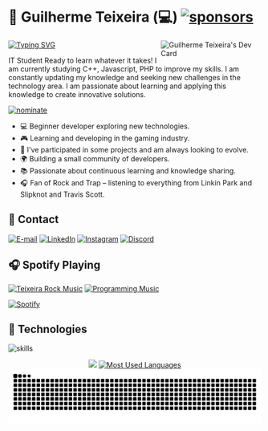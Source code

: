 # 👋 Guilherme Teixeira (💻) [![sponsors](https://img.shields.io/badge/Sponsor-%E2%9D%A4-%23db61a2.svg?&logo=github&logoColor=white&labelColor=181717&style=flat-square)](https://github.com/NightFall-Gaming)

<a href="https://app.daily.dev/guilhermeteixeira01">
    <img src="https://api.daily.dev/devcards/v2/h8lHIdrV6TnDW6TBtrCap.png?type=default&r=y1g" style="min-width: 200px; max-width: 250px; width: 30%" alt="Guilherme Teixeira's Dev Card" align="right"/>
</a>

[![Typing SVG](https://readme-typing-svg.demolab.com?font=Roboto&size=32&pause=1000&color=F7EF00&center=true&vCenter=true&width=200&height=48&lines=Full+Stack;Software+Dev)](https://git.io/typing-svg)

IT Student Ready to learn whatever it takes! I am currently studying C++, Javascript, PHP to improve my skills. I am constantly updating my knowledge and seeking new challenges in the technology area. I am passionate about learning and applying this knowledge to create innovative solutions.

[![nominate](https://img.shields.io/badge/Star-Nominate%20@guilhermeteixeira01-ffdd00.svg?logo=github&labelColor=181717&longCache=true&style=for-the-badge)](https://stars.github.com/nominate)

- 💻 Beginner developer exploring new technologies.
- 🎮 Learning and developing in the gaming industry.
- 🚀 I've participated in some projects and am always looking to evolve.
- 🌍 Building a small community of developers.
- 📚 Passionate about continuous learning and knowledge sharing.
- 🎧 Fan of Rock and Trap – listening to everything from Linkin Park and Slipknot and Travis Scott.

## 📲 Contact

[![E-mail](https://img.shields.io/badge/-Email-ffdd00?style=for-the-badge&logo=Gmail&logoColor=000000&color:FFF)](mailto:guilherme.teixeira00@outlook.com)
[![LinkedIn](https://img.shields.io/badge/-LinkedIn-ffdd00?style=for-the-badge&logo=linkedin&logoColor=000000&color:FFF)](https://www.linkedin.com/in/guilherme-teixeira-86499732a/)
[![Instagram](https://img.shields.io/badge/-Instagram-ffdd00?style=for-the-badge&logo=instagram&logoColor=000000&color:FFF)](https://www.instagram.com/teixeira_tatto_/)
[![Discord](https://img.shields.io/badge/-discord-ffdd00?style=for-the-badge&logo=discord&logoColor=000000&color:FFF)](https://discord.gg/sZnuksgens)

## 🎧 Spotify Playing

[![Teixeira Rock Music](https://img.shields.io/badge/Teixeira%20Rock%20Music-%231DB954.svg?&style=flat-square&logo=spotify&logoColor=white)](https://open.spotify.com/intl-pt/artist/05fG473iIaoy82BF1aGhL8) [![Programming Music](https://img.shields.io/badge/Programming%20Music-%231DB954.svg?&style=flat-square&logo=spotify&logoColor=white)](https://open.spotify.com/intl-pt/artist/0Y5tJX1MQlPlqiwlOH1tJY)

[![Spotify](https://spotify-github-profile.kittinanx.com/api/view.svg?uid=31alvuw6hdcl4cf65mroprno6ajy&redirect=true][https://spotify-github-profile.kittinanx.com/api/view.svg?uid=31alvuw6hdcl4cf65mroprno6ajy&cover_image=true&theme=novatorem&show_offline=true&background_color=000000&interchange=true&bar_color=ffd700&bar_color_cover=false)](https://open.spotify.com/user/31alvuw6hdcl4cf65mroprno6ajy)

## 🔧 Technologies

![skills](https://skillicons.dev/icons?i=html,css,js,php,git,cpp,discord,github,lua,vscode,nodejs,react&theme=light)

<div style="text-align: center;" align="center">
  <img src="https://github-readme-stats-git-masterrstaa-rickstaa.vercel.app/api?username=guilhermeteixeira01&hide_title=true&show_icons=true&include_all_commits=false&count_private=true&line_height=25&hide=issues&bg_color=000&title_color=ffdd00&text_color=FFF&border_radius=3&border_color=ffdd00&icon_color=ffdd00&theme=jolly">

  <a href="https://github.com/guilhermeteixeira01/github-readme-stats">
    <img src="https://github-readme-stats-git-masterrstaa-rickstaa.vercel.app/api/top-langs/?username=guilhermeteixeira01&line_height=10&card_width=290&layout=compact&hide_title=false&count_private=true&langs_count=4&show_icons=true&title_color=ffdd00&hide=html,scss,less&bg_color=000&text_color=ffdd00&border_radius=3&border_color=ffdd00&count_private=true" alt="Most Used Languages">
  </a>
</div>

<picture align="center">
  <source media="(prefers-color-scheme: dark)" srcset="https://raw.githubusercontent.com/guilhermeteixeira01/guilhermeteixeira01/output/github-contribution-grid-snake-dark.svg">
  <source media="(prefers-color-scheme: light)" srcset="https://raw.githubusercontent.com/guilhermeteixeira01/guilhermeteixeira01/output/github-contribution-grid-snake-dark.svg">
  <img align="center" alt="github contribution grid snake animation" src="https://raw.githubusercontent.com/guilhermeteixeira01/guilhermeteixeira01/output/github-contribution-grid-snake.svg">
</picture>
